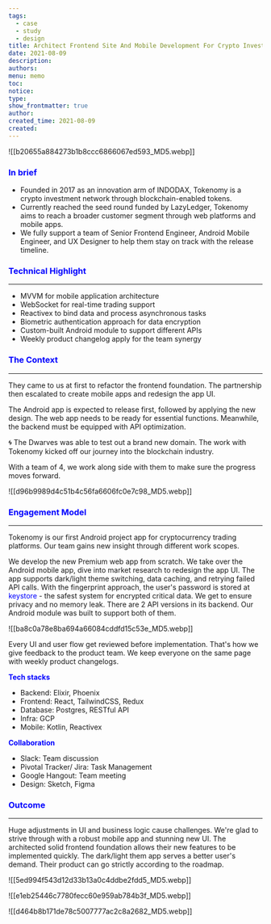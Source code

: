 ```yaml
---
tags:
  - case
  - study
  - design
title: Architect Frontend Site And Mobile Development For Crypto Investment Ecosystem
date: 2021-08-09
description: 
authors: 
menu: memo
toc: 
notice: 
type: 
show_frontmatter: true
author: 
created_time: 2021-08-09
created:
---
```


![[b20655a884273b1b8ccc6866067ed593_MD5.webp]]

### <span style='color:blue'>In brief</span>

* Founded in 2017 as an innovation arm of INDODAX, Tokenomy is a crypto investment network through blockchain-enabled tokens.
* Currently reached the seed round funded by LazyLedger, Tokenomy aims to reach a broader customer segment through web platforms and mobile apps.
* We fully support a team of Senior Frontend Engineer, Android Mobile Engineer, and UX Designer to help them stay on track with the release timeline.

### <span style='color:blue'>Technical Highlight</span>

---

* MVVM for mobile application architecture
* WebSocket for real-time trading support
* Reactivex to bind data and process asynchronous tasks
* Biometric authentication approach for data encryption
* Custom-built Android module to support different APIs
* Weekly product changelog apply for the team synergy

### <span style='color:blue'>The Context</span>

---

They came to us at first to refactor the frontend foundation. The partnership then escalated to create mobile apps and redesign the app UI.

The Android app is expected to release first, followed by applying the new design. The web app needs to be ready for essential functions. Meanwhile, the backend must be equipped with API optimization. 


🌀 The Dwarves was able to test out a brand new domain. The work with Tokenomy kicked off our journey into the blockchain industry. 

With a team of 4, we work along side with them to make sure the progress moves forward. 


![[d96b9989d4c51b4c56fa6606fc0e7c98_MD5.webp]]


### <span style='color:blue'>Engagement Model</span>

---

Tokenomy is our first Android project app for cryptocurrency trading platforms. Our team gains new insight through different work scopes.

<!-- column_list 96b8da9a-82a7-4277-9982-ad4403edb5d0 -->

<!-- column 936d7164-1144-4d0d-9da1-a2d965add8f7 -->

We develop the new Premium web app from scratch. We take over the Android mobile app, dive into market research to redesign the app UI.
The app supports dark/light theme switching, data caching, and retrying failed API calls. With the fingerprint approach, the user's password is stored at <span style='color:blue'>keystore</span> - the safest system for encrypted critical data. We get to ensure privacy and no memory leak. There are 2 API versions in its backend. Our Android module was built to support both of them.

<!-- column b18d586a-88f6-45b9-ac9a-1c7732af2277 -->

![[ba8c0a78e8ba694a66084cddfd15c53e_MD5.webp]]

Every UI and user flow get reviewed before implementation. That's how we give feedback to the product team. We keep everyone on the same page with weekly product changelogs.

<!-- column_list a8bedcd9-5714-49e8-a9cf-037c130a3852 -->

<!-- column b8c3ef49-17a2-4d6e-9066-27aeb92cb5a3 -->

<span style='color:blue'>**Tech stacks**</span>

* Backend: Elixir, Phoenix
* Frontend: React, TailwindCSS, Redux
* Database: Postgres, RESTful API
* Infra: GCP
* Mobile: Kotlin, Reactivex

<!-- column 16c17827-2243-489b-9c0c-ec6700f8ab21 -->

<span style='color:blue'>**Collaboration**</span>

* Slack: Team discussion
* Pivotal Tracker/ Jira: Task Management
* Google Hangout: Team meeting
* Design: Sketch, Figma

### <span style='color:blue'>Outcome</span>

---

Huge adjustments in UI and business logic cause challenges. We're glad to strive through with a robust mobile app and stunning new UI.
The architected solid frontend foundation allows their new features to be implemented quickly. The dark/light them app serves a better user's demand. Their product can go strictly according to the roadmap.

<!-- column_list 81f694c6-4680-41b1-bc7f-cbc727eb09d5 -->

<!-- column 7bbbb572-eed3-46b3-b8fe-ba5fab91c6b2 -->

![[5ed994f543d12d33b13a0c4ddbe2fdd5_MD5.webp]]

<!-- column 4607766f-bb43-45eb-a9a9-03b121333d1f -->

![[e1eb25446c7780fecc60e959ab784b3f_MD5.webp]]


![[d464b8b171de78c5007777ac2c8a2682_MD5.webp]]




